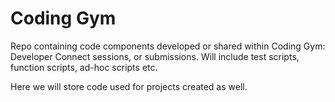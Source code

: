 # Coding Gym

Repo containing code components developed or shared within Coding Gym: Developer Connect sessions, or submissions. Will include test scripts, function scripts, ad-hoc scripts etc.

Here we will store code used for projects created as well. 
